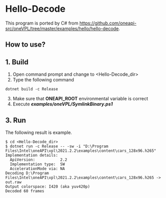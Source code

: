 ﻿# Hello-Decode
  
This program is ported by C# from https://github.com/oneapi-src/oneVPL/tree/master/examples/hello/hello-decode. 
 
## How to use? 
 
## 1. Build 
 
1. Open command prompt and change to &lt;Hello-Decode_dir&gt; 
2. Type the following command 
```` 
dotnet build -c Release 
```` 
3. Make sure that **ONEAPI_ROOT** environmental variable is correct
4. Execute ***examples/oneVPL/SymlinkBinary.ps1***
 
## 3. Run 
 
The following result is example. 
 
````dos
$ cd <Hello-Decode_dir> 
$ dotnet run -c Release -- -sw -i "D:\Program Files\Intel\oneAPI\vpl\2021.2.2\examples\content\cars_128x96.h265"
Implementation details:
  ApiVersion:           2.2  
  Implementation type:  SW
  AccelerationMode via: NA
Decoding D:\Program Files\Intel\oneAPI\vpl\2021.2.2\examples\content\cars_128x96.h265 -> out.raw
Output colorspace: I420 (aka yuv420p)
Decoded 60 frames
````